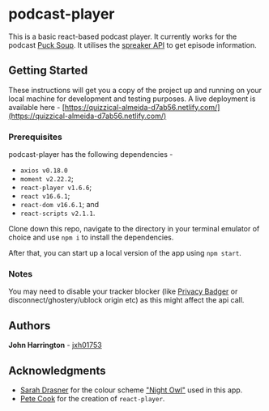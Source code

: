 # podcast-player

This is a basic react-based podcast player. It currently works for the podcast [Puck Soup](https://www.pucksoup.com/). It utilises the [spreaker API](https://developers.spreaker.com/api/) to get episode information.

## Getting Started

These instructions will get you a copy of the project up and running on your local machine for development and testing purposes. A live deployment is available here - [https://quizzical-almeida-d7ab56.netlify.com/](https://quizzical-almeida-d7ab56.netlify.com/)

### Prerequisites

podcast-player has the following dependencies -

- `axios v0.18.0`
- `moment v2.22.2`;
- `react-player v1.6.6`;
- `react v16.6.1`;
- `react-dom v16.6.1`; and
- `react-scripts v2.1.1`.

Clone down this repo, navigate to the directory in your terminal emulator of choice and use `npm i` to install the dependencies.

After that, you can start up a local version of the app using `npm start`.

### Notes

You may need to disable your tracker blocker (like [Privacy Badger](https://www.eff.org/privacybadger/) or disconnect/ghostery/ublock origin etc) as this might affect the api call.

## Authors

**John Harrington** - [jxh01753](https://github.com/jxh01753)

## Acknowledgments

- [Sarah Drasner](https://twitter.com/sarah_edo) for the colour scheme ["Night Owl"](https://marketplace.visualstudio.com/items?itemName=sdras.night-owl) used in this app.
- [Pete Cook](https://github.com/CookPete/react-player) for the creation of `react-player`.

